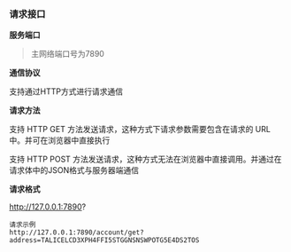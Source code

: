 ### 请求接口

**服务端口**

>主网络端口号为7890

**通信协议**

支持通过HTTP方式进行请求通信

 **请求方法**
 
 支持 HTTP GET 方法发送请求，这种方式下请求参数需要包含在请求的 URL 中。并可在浏览器中直接执行

 支持 HTTP POST 方法发送请求，这种方式无法在浏览器中直接调用。并通过在请求体中的JSON格式与服务器端通信
 
 **请求格式**
 
 http://127.0.0.1:7890<path to API request>?<parameters>
 
 ```
 请求示例
 http://127.0.0.1:7890/account/get?address=TALICELCD3XPH4FFI5STGGNSNSWPOTG5E4DS2TOS
 ```
 
